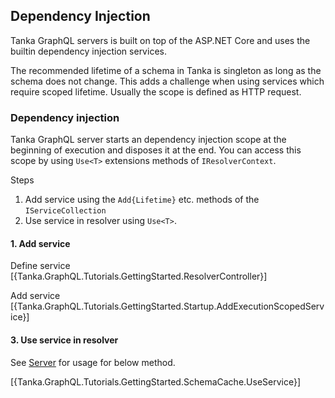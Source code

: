## Dependency Injection

Tanka GraphQL servers is built on top of the ASP.NET Core and uses
the builtin dependency injection services. 

The recommended lifetime of a schema in Tanka is singleton as long
as the schema does not change. This adds a challenge when using
services which require scoped lifetime. Usually the scope is defined
as HTTP request.


### Dependency injection

Tanka GraphQL server starts an dependency injection scope at the beginning of
execution and disposes it at the end. You can access this scope by using `Use<T>`
extensions methods of `IResolverContext`.

Steps
1. Add service using the `Add{Lifetime}` etc. methods of the `IServiceCollection`
3. Use service in resolver using `Use<T>`.


#### 1. Add service

Define service
[{Tanka.GraphQL.Tutorials.GettingStarted.ResolverController}]

Add service
[{Tanka.GraphQL.Tutorials.GettingStarted.Startup.AddExecutionScopedService}]


#### 3. Use service in resolver 

See [Server](0-getting-started/04-server.html) for usage for below method.

[{Tanka.GraphQL.Tutorials.GettingStarted.SchemaCache.UseService}]
